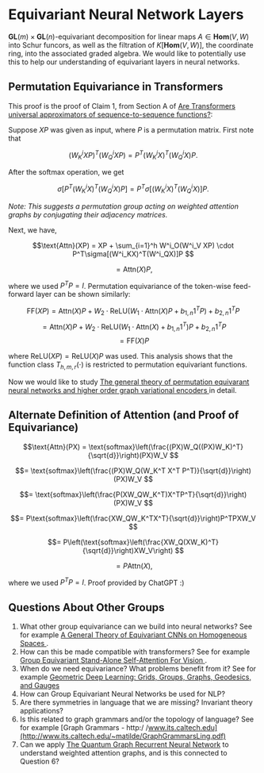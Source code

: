 # Equivariant Neural Network Layers
$\mathbf{GL}(m) \times \mathbf{GL}(n)$-equivariant decomposition for linear maps $A \in \mathbf{Hom}(V, W)$ into Schur funcors, as well as the filtration of $K[\mathbf{Hom}(V, W)]$, the coordinate ring, into the associated graded algebra. We would like to potentially use this to help our understanding of equivariant layers in neural networks. 

## Permutation Equivariance in Transformers

This proof is the proof of Claim 1, from Section A of [Are Transformers universal approximators of sequence-to-sequence functions?](https://arxiv.org/abs/1912.10077): 

Suppose $XP$ was given as input, where $P$ is a permutation matrix. First note that 

$$(W^i_KXP)^T(W^i_QXP) = P^T(W^i_KX)^T(W^i_QX)P.$$ 

After the softmax operation, we get 

$$ \sigma[P^T(W^i_KX)^T(W^i_QX)P] = P^T\sigma[(W^i_KX)^T(W^i_QX)]P.$$ 

*Note: This suggests a permutation group acting on weighted attention graphs by conjugating their adjacency matrices.* 

Next, we have, 

$$\text{Attn}(XP) = XP + \sum_{i=1}^h W^i_O(W^i_V XP) \cdot P^T\sigma[(W^i_KX)^T(W^i_QX)]P $$

$$ = \text{Attn}(X)P,$$

where we used $P^TP = I$. Permutation equivariance of the token-wise feed-forward layer can be shown similarly: 

$$\text{FF}(XP) = \text{Attn}(X)P +W_2\cdot\text{ReLU}(W_1\cdot\text{Attn}(X)P +b_{1,n}1^TP)+b_{2,n}1^TP $$ 
$$ =\text{Attn}(X)P +W_2\cdot\text{ReLU}(W_1\cdot\text{Attn}(X)+b_{1,n}1^T)P +b_{2,n}1^TP $$
$$ =\text{FF}(X)P $$
             
where $\text{ReLU}(XP) = \text{ReLU}(X)P$ was used. This analysis shows that the function class $T_{h,m,r}(\cdot)$ is restricted to permutation equivariant functions.

Now we would like to study [The general theory of permutation equivarant neural networks and higher order graph variational encoders
](https://arxiv.org/abs/2004.03990) in detail. 

## Alternate Definition of Attention (and Proof of Equivariance)

$$\text{Attn}(PX) = \text{softmax}\left(\frac{(PX)W_Q((PX)W_K)^T}{\sqrt{d}}\right)(PX)W_V $$

$$= \text{softmax}\left(\frac{(PX)W_Q(W_K^T X^T P^T)}{\sqrt{d}}\right)(PX)W_V $$
                
$$= \text{softmax}\left(\frac{P(XW_QW_K^T)X^TP^T}{\sqrt{d}}\right)(PX)W_V $$
                
$$= P\text{softmax}\left(\frac{XW_QW_K^TX^T}{\sqrt{d}}\right)P^TPXW_V $$
                
$$= P\left(\text{softmax}\left(\frac{XW_Q(XW_K)^T}{\sqrt{d}}\right)XW_V\right) $$
                
$$= P\text{Attn}(X),$$

where we used $P^TP = I$. Proof provided by ChatGPT :)

## Questions About Other Groups

1. What other group equivariance can we build into neural networks? See for example [A General Theory of Equivariant CNNs on Homogeneous Spaces
](https://arxiv.org/abs/1811.02017).
2. How can this be made compatible with transformers? See for example [Group Equivariant Stand-Alone Self-Attention For Vision
](https://arxiv.org/abs/2010.00977).
3. When do we need equivariance? What problems benefit from it? See for example [Geometric Deep Learning: Grids, Groups, Graphs, Geodesics, and Gauges
](https://arxiv.org/abs/2104.13478)
4. How can Group Equivariant Neural Networks be used for NLP? 
5. Are there symmetries in language that we are missing? Invariant theory applications?
6. Is this related to graph grammars and/or the topology of language? See for example [Graph Grammars - http:/ /www.its.caltech.edu](http://www.its.caltech.edu/~matilde/GraphGrammarsLing.pdf)
7. Can we apply [The Quantum Graph Recurrent Neural Network](https://pennylane.ai/qml/demos/tutorial_qgrnn.html) to understand weighted attention graphs, and is this connected to Question 6?


